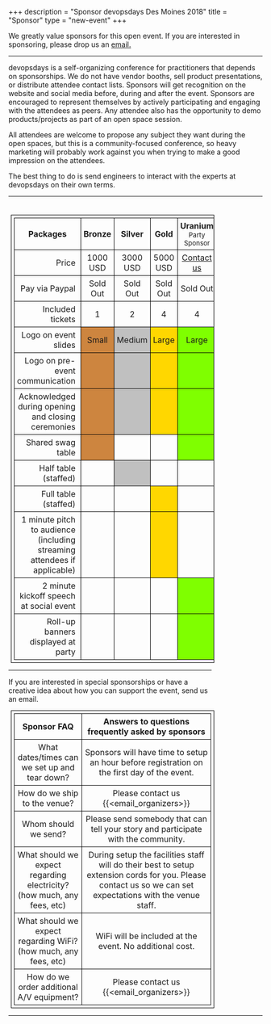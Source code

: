 +++
description = "Sponsor devopsdays Des Moines 2018"
title = "Sponsor"
type = "new-event"
+++
<style type="text/css">
    table,
    th,
    td {
        border: solid 1px black !important;
        text-align: center;
        margin: 5px;
        padding: 5px;
    }

    table#sponsorship th {
        font-weight: bold;
        text-decoration-style: none;
        text-align: center;
    }

    td.label {
        text-align: right;
        padding-right: 10px;
    }

    td.filled {
        background-color: gold;
    }

    .sub-title { 
        font-weight: normal;
        font-size: small;
    }

    .bronze {
        background-color: peru;
    }

    .silver {
        background-color: silver;
    }

    .gold {
        background-color: gold;
    }

    .uranium {
        background-color: rgb(127, 255, 0);
    }
</style>

We greatly value sponsors for this open event. If you are interested in sponsoring, please drop us an <a href="mailto:organizers-des-moines-2019@devopsdays.org">email.</a>
    <hr/> 
    <p>
    devopsdays is a self-organizing conference for practitioners that depends on sponsorships. We do not have vendor booths,
    sell product presentations, or distribute attendee contact lists. Sponsors will get recognition on the website and social media before, during and after the event.
    Sponsors are encouraged to represent themselves by actively participating and engaging with the attendees as peers. Any
    attendee also has the opportunity to demo products/projects as part of an open space session.
    </p>
    <p>
      All attendees are welcome to propose any subject they want during the open spaces, but this is a community-focused
        conference, so heavy marketing will probably work against you when trying to make a good impression on the attendees.
    </p>
    <p>
        The best thing to do is send engineers to interact with the experts at devopsdays on their own terms.
    </p>
    <hr/>
    <div style="width:80%">
        <table id="sponsorship">
            <tr>
                <th>Packages</th>
                <th>
                    Bronze</th>
                <th>
                    Silver</th>
                <th>
                    Gold</th>
                <th>
                    Uranium<br/>
                    <div class="sub-title">Party Sponsor</div></th>    
            </tr>
            <tr>
                <td class="label">Price</td>
                <td>1000 USD</td>
                <td>3000 USD</td>
                <td>5000 USD</td>
                <td><a href="mailto:organizers-des-moines-2018@devopsdays.org?subject=Social Sponsorship">Contact us</a></td>
            </tr>
            <tr>
                <td class="label">Pay via Paypal</td>
                <td>Sold Out</td>
                <td>Sold Out</td>
                <td>Sold Out</td>
                <td>Sold Out</td>
            </tr> 
            <tr>
                <td class="label">Included tickets</td>
                <td>1</td>
                <td>2</td>
                <td>4</td>
                <td>4</td>
            </tr>
            <tr>
                <td class="label">Logo on event slides</td>
                <td class="bronze">Small</td>
                <td class="silver">Medium</td>
                <td class="gold">Large</td>
                <td class="uranium">Large</td>
            </tr>
            <tr>
                <td class="label">Logo on pre-event communication</td>
                <td class="bronze"></td>
                <td class="silver"></td>
                <td class="gold"></td>
                <td class="uranium"></td>
            </tr>
            <tr>
                <td class="label">Acknowledged during opening and closing ceremonies</td>
                <td class="bronze"></td>
                <td class="silver"></td>
                <td class="gold"></td>
                <td class="uranium"></td>
            </tr>
            <tr>
                <td class="label">Shared swag table</td>
                <td class="bronze"></td>
                <td class=""></td>
                <td class=""></td>
                <td class="uranium"></td>
            </tr>
            <tr>
                <td class="label">Half table (staffed)</td>
                <td class=""></td>
                <td class="silver"></td>
                <td class=""></td>
                <td class=""></td>
            </tr>
            <tr>
                <td class="label">Full table (staffed)</td>
                <td class=""></td>
                <td class=""></td>
                <td class="gold"></td>
                <td class=""></td>
            </tr>
            <tr>
                <td class="label">1 minute pitch to audience (including streaming attendees if applicable)</td>
                <td></td>
                <td class=""></td>
                <td class="gold"></td>
                <td class=""></td>
            </tr>
            <tr>
                <td class="label">2 minute kickoff speech at social event</td>
                <td></td>
                <td></td>
                <td class=""></td>
                <td class="uranium"></td>
            </tr>
            <tr>
                <td class="label">Roll-up banners displayed at party</td>
                <td></td>
                <td></td>
                <td class=""></td>
                <td class="uranium"></td>
            </tr>
        </table>
        <hr/> 
        <p>
        If you are interested in special sponsorships or have a creative idea
        about how you can support the event, send us an email.
        </p>
        <table>
            <tr>
                <th>Sponsor FAQ</th>
                <th>Answers to questions frequently asked by sponsors</th>
            </tr>
            <tr>
                <td>What dates/times can we set up and tear down?</td>
                <td>Sponsors will have time to setup an hour before registration on the first day of the event.</td>
            </tr>
            <tr>
                <td>How do we ship to the venue?</td>
                <td>Please contact us {{<email_organizers>}}</td>
            </tr>
            <tr>
                <td>Whom should we send?</td>
                <td>Please send somebody that can tell your story and participate with the community.</td>
            </tr>
            <tr>
                <td>What should we expect regarding electricity? (how much, any fees, etc)</td>
                <td>During setup the facilities staff will do their best to setup extension cords for you. Please contact us so we can set expectations with the venue staff.</td>
            </tr>
            <tr>
                <td>What should we expect regarding WiFi? (how much, any fees, etc)</td>
                <td>WiFi will be included at the event. No additional cost.</td>
            </tr>
            <tr>
                <td>How do we order additional A/V equipment?</td>
                <td>Please contact us {{<email_organizers>}}</td>
            </tr>
        </table>
    </div>
    <hr/>